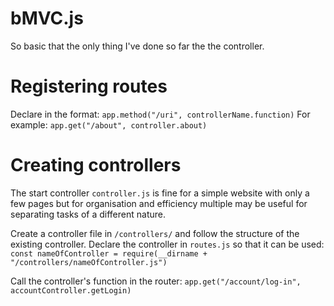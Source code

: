 # bMVC.js

So basic that the only thing I've done so far the the controller.

# Registering routes

Declare in the format:
`app.method("/uri", controllerName.function)`
For example:
`app.get("/about", controller.about)`

# Creating controllers

The start controller `controller.js` is fine for a simple website with only a few pages but for organisation and efficiency multiple may be useful for separating tasks of a different nature.

Create a controller file in `/controllers/` and follow the structure of the existing controller.
Declare the controller in `routes.js` so that it can be used:
`const nameOfController = require(__dirname + "/controllers/nameOfController.js")`

Call the controller's function in the router:
`app.get("/account/log-in", accountController.getLogin)`
